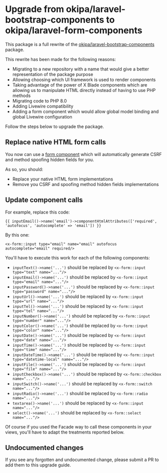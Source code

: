 # Upgrade from okipa/laravel-bootstrap-components to okipa/laravel-form-components

This package is a full rewrite of the [okipa/laravel-bootstrap-components](https://github.com/Okipa/laravel-bootstrap-components) package.

This rewrite has been made for the following reasons:
* Migrating to a new repository with a name that would give a better representation of the package purpose
* Allowing choosing which UI framework is used to render components
* Taking advantage of the power of X Blade components which are allowing us to manipulate HTML directly instead of having to use PHP methods
* Migrating code to PHP 8.0
* Adding Livewire compatibility
* Adding a form component which would allow global model binding and global Livewire configuration

Follow the steps below to upgrade the package.

## Replace native HTML form calls

You now can use a [form component](../../README.md#form) which will automatically generate CSRF and method spoofing hidden fields for you.

As so, you should:
* Replace your native HTML form implementations
* Remove you CSRF and spoofing method hidden fields implementations

## Update component calls

For example, replace this code:

```Blade
{{ inputEmail()->name('email')->componentHtmlAttributes(['required', 'autofocus', 'autocomplete' => 'email']) }}
```

By this one:
```Blade
<x-form::input type="email" name="email" autofocus autocomplete="email" required/>
```

You'll have to execute this work for each of the following components:
* `inputText()->name('...')` should be replaced by `<x-form::input type="text" name="..."/>`
* `inputEmail()->name('...')` should be replaced by `<x-form::input type="email" name="..."/>`
* `inputPassword()->name('...')` should be replaced by `<x-form::input type="password" name="..."/>`
* `inputUrl()->name('...')` should be replaced by `<x-form::input type="url" name="..."/>`
* `inputTel()->name('...')` should be replaced by `<x-form::input type="tel" name="..."/>`
* `inputNumber()->name('...')` should be replaced by `<x-form::input type="number" name="..."/>`
* `inputColor()->name('...')` should be replaced by `<x-form::input type="color" name="..."/>`
* `inputDate()->name('...')` should be replaced by `<x-form::input type="date" name="..."/>`
* `inputTime()->name('...')` should be replaced by `<x-form::input type="time" name="..."/>`
* `inputDateTime()->name('...')` should be replaced by `<x-form::input type="datetime-local" name="..."/>`
* `inputFile()->name('...')` should be replaced by `<x-form::input type="file" name="..."/>`
* `inputCheckbox()->name('...')` should be replaced by `<x-form::checkbox name="..."/>`
* `inputSwitch()->name('...')` should be replaced by `<x-form::switch name="..."/>`
* `inputRadio()->name('...')` should be replaced by `<x-form::radio name="..."/>`
* `textarea()->name('...')` should be replaced by `<x-form::input name="..."/>`
* `select()->name('...')` should be replaced by `<x-form::select name="..."/>`

Of course if you used the Facade way to call these components in your views, you'll have to adapt the treatments reported below.

## Undocumented changes

If you see any forgotten and undocumented change, please submit a PR to add them to this upgrade guide.
